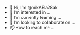 - 👋 Hi, I’m @mikAEla28ak
- 👀 I’m interested in ...
- 🌱 I’m currently learning ...
- 💞️ I’m looking to collaborate on ...
- 📫 How to reach me ...

<!---
mikAEla28ak/mikAEla28ak is a ✨ special ✨ repository because its `README.md` (this file) appears on your GitHub profile.
You can click the Preview link to take a look at your changes.
--->
